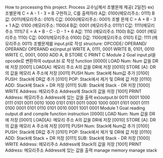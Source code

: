 How to processing this project.
Process
교수님께서 조별문제 제공( 2일전)
ex) 조별문제
C = A - 1 - 3 + B 구현하고, C를 출력하라
A값: 0100(메모리주소: 0111)
B값: 0011(메모리주소: 0101)
C값: 0000(메모리주소: 0001)
조별 문제
C = A + B - 3 + 1
A값: 0100 (메모리주소: 1100)4
B값: 0001 (메모리주소 0111)1
C값: 1111(메모리주소 1111)7
E = A + B - C - D - 1 + 6
A값: 1110 (메모리주소 1100)
B값: 0001 (메모리주소 1110)
C값: 0001(메모리주소 0100)
D값: 1100(메모리주소 0101)
E값: 1111 (메모리주소 0011)
조별문제를 input.pl로 작성
structure: OPCODE/ OPERAND/ OPERAND/ OPERAND
ex)input.pl
WRITE A, 0111, 0001
WRITE B, 0101, 0010
WRITE C, 0001, 0000
ADD A, B
STORE C
PRINT C
Module 2
Goal
input.pl을 opcode로 변환하여 output.bl 로 작성
function
[0000] LOAD Num: Num 값을 DR에 저장
[0001] LOAD[A]: 메모리 주소 A의 값을 DR에 저장
[0010] STORE [A]: DR의 값을 메모리 A 주소에 저장
[0011] PUSH Num: Stack에 Num값 추가
[0100] PUSH: Stack에 DR값 추가
[0101] POP: Stack에서 제거 및 DR에 값 저장
[0110] ADD: Stack에 Stack + DR 저장
[0111] SUB: Stack에 Stack - DR 저장
[1000] WRITE Address: 메모리주소 Address에 Stack의 값을 저장
[1001] PRINT Address: 메모리주소 Address에 있는 값을 출력
ex)output.bl
0011 0001 
1000 0111
0101
0011 0010
1000 0101
0101
0011 0000
1000 0001
0101
0001 0111
0100
0001 0101
0110
0101
0010 0001
1001 0001
Module 1
Goal
reading output.dl and compile
function
instruction
[0000] LOAD Num: Num 값을 DR에 저장
[0001] LOAD[A]: 메모리 주소 A의 값을 DR에 저장
[0010] STORE [A]: DR의 값을 메모리 A 주소에 저장
[0011] PUSH Num: Stack에 Num값 추가
[0100] PUSH: Stack에 DR값 추가
[0101] POP: Stack에서 제거 및 DR에 값 저장
[0110] ADD: Stack에 Stack + DR 저장
[0111] SUB: Stack에 Stack - DR 저장
[1000] WRITE Address: 메모리주소 Address에 Stack의 값을 저장
[1001] PRINT Address: 메모리주소 Address에 있는 값을 출력
manage memory
manage stack
